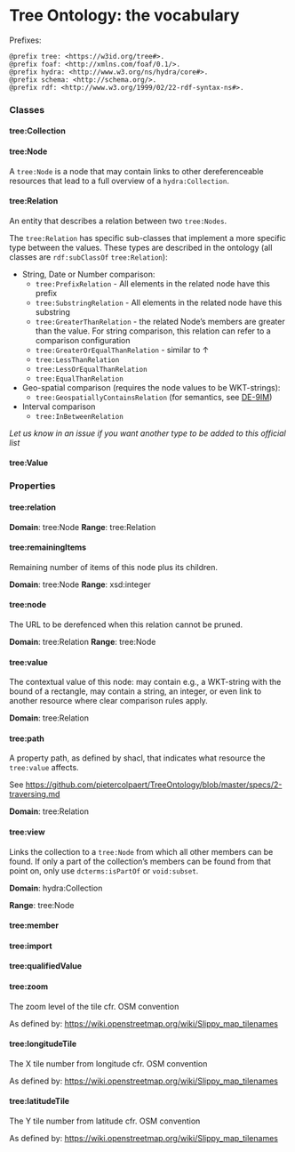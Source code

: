 # Tree Ontology: the vocabulary

Prefixes:

```turtle
@prefix tree: <https://w3id.org/tree#>.
@prefix foaf: <http://xmlns.com/foaf/0.1/>.
@prefix hydra: <http://www.w3.org/ns/hydra/core#>.
@prefix schema: <http://schema.org/>.
@prefix rdf: <http://www.w3.org/1999/02/22-rdf-syntax-ns#>.
```

### Classes

#### tree:Collection

#### tree:Node

A `tree:Node` is a node that may contain links to other dereferenceable resources that lead to a full overview of a `hydra:Collection`.

#### tree:Relation

An entity that describes a relation between two `tree:Nodes`.

The `tree:Relation` has specific sub-classes that implement a more specific type between the values. These types are described in the ontology (all classes are `rdf:subClassOf` `tree:Relation`):
 - String, Date or Number comparison:
   - `tree:PrefixRelation` - All elements in the related node have this prefix
   - `tree:SubstringRelation` - All elements in the related node have this substring
   - `tree:GreaterThanRelation` - the related Node’s members are greater than the value. For string comparison, this relation can refer to a comparison configuration
   - `tree:GreaterOrEqualThanRelation` - similar to ↑
   - `tree:LessThanRelation`
   - `tree:LessOrEqualThanRelation`
   - `tree:EqualThanRelation`
 - Geo-spatial comparison (requires the node values to be WKT-strings): 
   - `tree:GeospatiallyContainsRelation` (for semantics, see [DE-9IM](https://en.wikipedia.org/wiki/DE-9IM))
 - Interval comparison
   - `tree:InBetweenRelation`
   
_Let us know in an issue if you want another type to be added to this official list_

#### tree:Value

### Properties

#### tree:relation

__Domain__: tree:Node
__Range__: tree:Relation


#### tree:remainingItems

Remaining number of items of this node plus its children.

__Domain__: tree:Node
__Range__: xsd:integer

#### tree:node

The URL to be derefenced when this relation cannot be pruned.

__Domain__: tree:Relation
__Range__: tree:Node

#### tree:value

The contextual value of this node: may contain e.g., a WKT-string with the bound of a rectangle, may contain a string, an integer, or even link to another resource where clear comparison rules apply.

__Domain__: tree:Relation

#### tree:path

A property path, as defined by shacl, that indicates what resource the `tree:value` affects.

See https://github.com/pietercolpaert/TreeOntology/blob/master/specs/2-traversing.md

__Domain__: tree:Relation

#### tree:view

Links the collection to a `tree:Node` from which all other members can be found. If only a part of the collection’s members can be found from that point on, only use `dcterms:isPartOf` or `void:subset`.

__Domain__: hydra:Collection

__Range__: tree:Node

#### tree:member

#### tree:import

#### tree:qualifiedValue

#### tree:zoom

The zoom level of the tile cfr. OSM convention

As defined by: https://wiki.openstreetmap.org/wiki/Slippy_map_tilenames

#### tree:longitudeTile

The X tile number from longitude cfr. OSM convention

As defined by: https://wiki.openstreetmap.org/wiki/Slippy_map_tilenames


#### tree:latitudeTile

The Y tile number from latitude cfr. OSM convention

As defined by: https://wiki.openstreetmap.org/wiki/Slippy_map_tilenames
